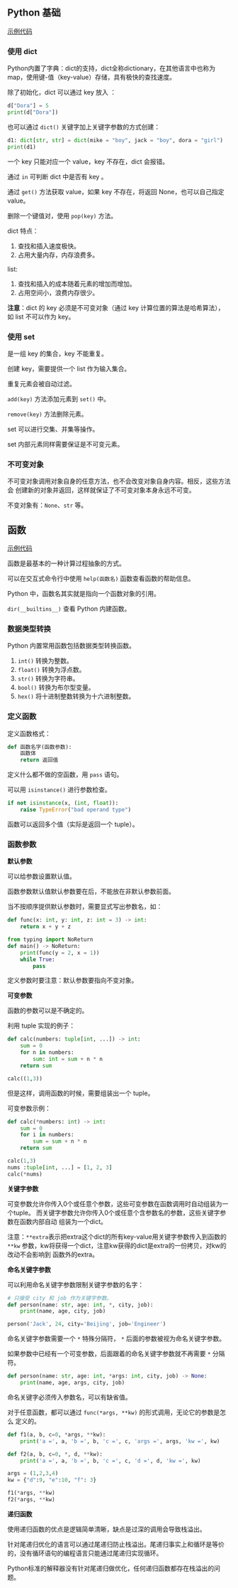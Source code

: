 ## Python 基础

[示例代码](./src/7.py)

### 使用 dict

Python内置了字典：dict的支持，dict全称dictionary，在其他语言中也称为map，使用键-值（key-value）存储，具有极快的查找速度。

除了初始化，dict 可以通过 key 放入 ：

```py
d["Dora"] = 5
print(d["Dora"])
```

也可以通过 `dict()` 关键字加上关键字参数的方式创建：

```py
d1: dict[str, str] = dict(mike = "boy", jack = "boy", dora = "girl")
print(d1)
```

一个 key 只能对应一个 value，key 不存在，dict 会报错。

通过 `in` 可判断 dict 中是否有 key 。

通过 `get()` 方法获取 value，如果 key 不存在，将返回 None，也可以自己指定 value。

删除一个键值对，使用 `pop(key)` 方法。

dict 特点：

1. 查找和插入速度极快。
2. 占用大量内存，内存浪费多。

list:

1. 查找和插入的成本随着元素的增加而增加。
2. 占用空间小，浪费内存很少。

**注意**：dict 的 key 必须是不可变对象（通过 key 计算位置的算法是哈希算法），
如 list 不可以作为 key。

### 使用 set

是一组 key 的集合，key 不能重复。

创建 key，需要提供一个 list 作为输入集合。

重复元素会被自动过滤。

`add(key)` 方法添加元素到 `set()` 中。

`remove(key)` 方法删除元素。

set 可以进行交集、并集等操作。

set 内部元素同样需要保证是不可变元素。

### 不可变对象

不可变对象调用对象自身的任意方法，也不会改变对象自身内容。相反，这些方法会
创建新的对象并返回，这样就保证了不可变对象本身永远不可变。

不变对象有：`None`、`str` 等。

## 函数

[示例代码](./src/8.py)

函数是最基本的一种计算过程抽象的方式。

可以在交互式命令行中使用 `help(函数名)` 函数查看函数的帮助信息。

Python 中，函数名其实就是指向一个函数对象的引用。

`dir(__builtins__)` 查看 Python 内建函数。

### 数据类型转换

Python 内置常用函数包括数据类型转换函数。

1. `int()` 转换为整数。
2. `float()` 转换为浮点数。
3. `str()` 转换为字符串。
4. `bool()` 转换为布尔型变量。
5. `hex()` 将十进制整数转换为十六进制整数。

### 定义函数

定义函数格式：

```py
def 函数名字(函数参数):
    函数体
    return 返回值
```

定义什么都不做的空函数，用 `pass` 语句。

可以用 `isinstance()` 进行参数检查。

```py
if not isinstance(x, (int, float)):
    raise TypeError("bad operand type")
```

函数可以返回多个值（实际是返回一个 tuple）。

### 函数参数

**默认参数**

可以给参数设置默认值。

函数参数默认值默认参数要在后，不能放在非默认参数前面。

当不按顺序提供默认参数时，需要显式写出参数名，如：

```py
def func(x: int, y: int, z: int = 3) -> int:
    return x + y + z

from typing import NoReturn
def main() -> NoReturn:
    print(func(y = 2, x = 1))
    while True:
        pass
```

定义参数时要注意：默认参数要指向不变对象。

**可变参数**

函数的参数可以是不确定的。

利用 tuple 实现的例子：

```py
def calc(numbers: tuple[int, ...]) -> int:
    sum = 0
    for n in numbers:
        sum: int = sum + n * n
    return sum

calc((1,3))
```

但是这样，调用函数的时候，需要组装出一个 tuple。

可变参数示例：

```py
def calc(*numbers: int) -> int:
    sum = 0
    for i in numbers:
        sum = sum + n * n
    return sum

calc(1,3)
nums :tuple[int, ...] = [1, 2, 3]
calc(*nums)
```

**关键字参数**

可变参数允许你传入0个或任意个参数，这些可变参数在函数调用时自动组装为一个tuple。
而关键字参数允许你传入0个或任意个含参数名的参数，这些关键字参数在函数内部自动
组装为一个dict。

注意：`**extra`表示把extra这个dict的所有key-value用关键字参数传入到函数的`**kw`
参数，kw将获得一个dict，注意kw获得的dict是extra的一份拷贝，对kw的改动不会影响到
函数外的extra。

**命名关键字参数**

可以利用命名关键字参数限制关键字参数的名字：

```py
# 只接受 city 和 job 作为关键字参数。
def person(name: str, age: int, *, city, job):
    print(name, age, city, job)

person('Jack', 24, city='Beijing', job='Engineer')
```

命名关键字参数需要一个 `*` 特殊分隔符， `*` 后面的参数被视为命名关键字参数。

如果参数中已经有一个可变参数，后面跟着的命名关键字参数就不再需要 `*` 分隔符。


```py
def person(name: str, age: int, *args: int, city, job) -> None:
    print(name, age, args, city, job)
```

命名关键字必须传入参数名，可以有缺省值。

对于任意函数，都可以通过 `func(*args, **kw)` 的形式调用，无论它的参数是怎么
定义的。


```py
def f1(a, b, c=0, *args, **kw):
    print('a =', a, 'b =', b, 'c =', c, 'args =', args, 'kw =', kw)

def f2(a, b, c=0, *, d, **kw):
    print('a =', a, 'b =', b, 'c =', c, 'd =', d, 'kw =', kw)

args = (1,2,3,4)
kw = {"d":9, "e":10, "f": 3}

f1(*args, **kw)
f2(*args, **kw)
```

**递归函数**

使用递归函数的优点是逻辑简单清晰，缺点是过深的调用会导致栈溢出。

针对尾递归优化的语言可以通过尾递归防止栈溢出。尾递归事实上和循环是等价的，没有循环语句的编程语言只能通过尾递归实现循环。

Python标准的解释器没有针对尾递归做优化，任何递归函数都存在栈溢出的问题。
